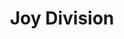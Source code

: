 ---
title: "Joy Division"
summary: "Joy Division were an English rock band formed in Salford in 1976. The group consisted of vocalist, guitarist and lyricist Ian Curtis, lead guitarist/keyboardist Bernard Sumner, bassist Peter Hook and drummer Stephen Morris.
Sumner and Hook formed the band after attending a June 1976 Sex Pistols concert. While Joy Division's first recordings were heavily influenced by early punk, they soon developed a sparse sound and style that made them one of the pioneering groups of the post-punk movement. Their self-released 1978 debut EP An Ideal for Living drew the attention of the Manchester television personality Tony Wilson, who signed them to his independent label Factory Records. Their debut album Unknown Pleasures, recorded with producer Martin Hannett, was released in 1979.
Frontman Curtis struggled with personal problems including a failing marriage, depression, and epilepsy. As the band's popularity grew, Curtis's health condition made it increasingly difficult for him to perform; he occasionally experienced seizures on stage. He died by suicide on the eve of what would have been the band's first North American tour in May 1980, aged 23. Joy Division's second and final album, Closer, was released two months later; it and the single \"Love Will Tear Us Apart\" became their highest-charting releases.
Between July and October 1980 the remaining members regrouped under the name New Order. They were successful throughout the next decade, blending post-punk with electronic and dance music influences. In 2023, both Joy Division and New Order were nominated as one act for the Rock and Roll Hall of Fame."
slug: "joy-division"
image: "joy-division.jpg"
apple_music_artist_url: "https://music.apple.com/gb/artist/joy-division/722383"
wikipedia_url: "https://en.wikipedia.org/wiki/Joy_Division"
---